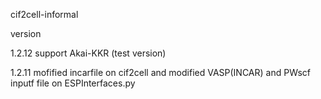 cif2cell-informal

version

1.2.12
  support Akai-KKR (test version)


1.2.11
  mofified incarfile on cif2cell and modified VASP(INCAR) and PWscf inputf file on ESPInterfaces.py